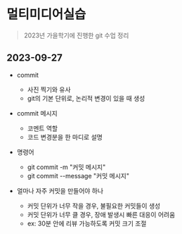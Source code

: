# 멀티미디어실습

> 2023년 가을학기에 진행한 git 수업 정리

## 2023-09-27
- commit
    - 사진 찍기와 유사
    - git의 기본 단위로, 논리적 변경이 있을 때 생성

- commit 메시지
    - 코멘트 역할
    - 코드 변경분을 한 마디로 설명

- 명령어
    - git commit -m "커밋 메시지"
    - git commit --message "커밋 메시지"

- 얼마나 자주 커밋을 만들어야 하나
    - 커밋 단위가 너무 작을 경우, 불필요한 커밋들이 생성
    - 커밋 단위가 너무 클 경우, 장애 발생시 빠른 대응이 어려움
    - ex: 30분 안에 리뷰 가능하도록 커밋 크기 조절
